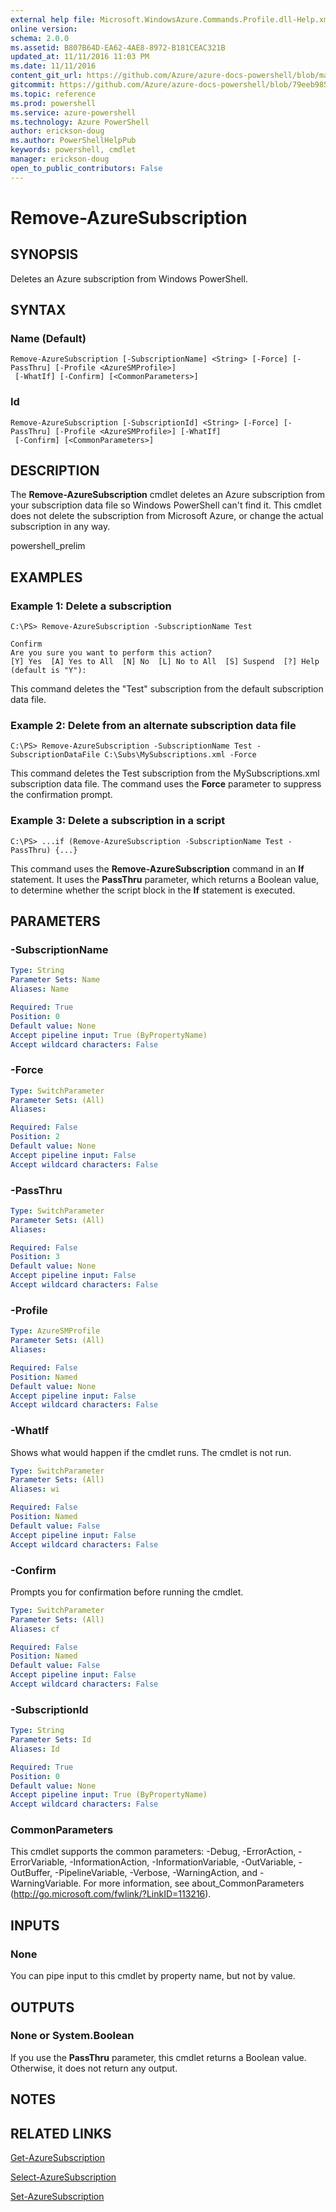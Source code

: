 ```yaml
---
external help file: Microsoft.WindowsAzure.Commands.Profile.dll-Help.xml
online version: 
schema: 2.0.0
ms.assetid: B807B64D-EA62-4AE8-8972-B181CEAC321B
updated_at: 11/11/2016 11:03 PM
ms.date: 11/11/2016
content_git_url: https://github.com/Azure/azure-docs-powershell/blob/master/azureps-cmdlets-docs/ServiceManagement/Azure.Profile/v1.6.1/Remove-AzureSubscription.md
gitcommit: https://github.com/Azure/azure-docs-powershell/blob/79eeb985ea480979357fb4695832a0c3d29a48bf/azureps-cmdlets-docs/ServiceManagement/Azure.Profile/v1.6.1/Remove-AzureSubscription.md
ms.topic: reference
ms.prod: powershell
ms.service: azure-powershell
ms.technology: Azure PowerShell
author: erickson-doug
ms.author: PowerShellHelpPub
keywords: powershell, cmdlet
manager: erickson-doug
open_to_public_contributors: False
---
```


# Remove-AzureSubscription

## SYNOPSIS
Deletes an Azure subscription from Windows PowerShell.

## SYNTAX

### Name (Default)
```
Remove-AzureSubscription [-SubscriptionName] <String> [-Force] [-PassThru] [-Profile <AzureSMProfile>]
 [-WhatIf] [-Confirm] [<CommonParameters>]
```

### Id
```
Remove-AzureSubscription [-SubscriptionId] <String> [-Force] [-PassThru] [-Profile <AzureSMProfile>] [-WhatIf]
 [-Confirm] [<CommonParameters>]
```

## DESCRIPTION
The **Remove-AzureSubscription** cmdlet deletes an Azure subscription from your subscription data file so Windows PowerShell can't find it.
This cmdlet does not delete the subscription from Microsoft Azure, or change the actual subscription in any way.

powershell_prelim

## EXAMPLES

### Example 1: Delete a subscription
```
C:\PS> Remove-AzureSubscription -SubscriptionName Test

Confirm
Are you sure you want to perform this action?
[Y] Yes  [A] Yes to All  [N] No  [L] No to All  [S] Suspend  [?] Help (default is "Y"):
```

This command deletes the "Test" subscription from the default subscription data file.

### Example 2: Delete from an alternate subscription data file
```
C:\PS> Remove-AzureSubscription -SubscriptionName Test -SubscriptionDataFile C:\Subs\MySubscriptions.xml -Force
```

This command deletes the Test subscription from the MySubscriptions.xml subscription data file.
The command uses the **Force** parameter to suppress the confirmation prompt.

### Example 3: Delete a subscription in a script
```
C:\PS> ...if (Remove-AzureSubscription -SubscriptionName Test -PassThru) {...}
```

This command uses the **Remove-AzureSubscription** command in an **If** statement.
It uses the **PassThru** parameter, which returns a Boolean value, to determine whether the script block in the **If** statement is executed.

## PARAMETERS

### -SubscriptionName

```yaml
Type: String
Parameter Sets: Name
Aliases: Name

Required: True
Position: 0
Default value: None
Accept pipeline input: True (ByPropertyName)
Accept wildcard characters: False
```

### -Force

```yaml
Type: SwitchParameter
Parameter Sets: (All)
Aliases: 

Required: False
Position: 2
Default value: None
Accept pipeline input: False
Accept wildcard characters: False
```

### -PassThru

```yaml
Type: SwitchParameter
Parameter Sets: (All)
Aliases: 

Required: False
Position: 3
Default value: None
Accept pipeline input: False
Accept wildcard characters: False
```

### -Profile

```yaml
Type: AzureSMProfile
Parameter Sets: (All)
Aliases: 

Required: False
Position: Named
Default value: None
Accept pipeline input: False
Accept wildcard characters: False
```

### -WhatIf
Shows what would happen if the cmdlet runs.
The cmdlet is not run.

```yaml
Type: SwitchParameter
Parameter Sets: (All)
Aliases: wi

Required: False
Position: Named
Default value: False
Accept pipeline input: False
Accept wildcard characters: False
```

### -Confirm
Prompts you for confirmation before running the cmdlet.

```yaml
Type: SwitchParameter
Parameter Sets: (All)
Aliases: cf

Required: False
Position: Named
Default value: False
Accept pipeline input: False
Accept wildcard characters: False
```

### -SubscriptionId

```yaml
Type: String
Parameter Sets: Id
Aliases: Id

Required: True
Position: 0
Default value: None
Accept pipeline input: True (ByPropertyName)
Accept wildcard characters: False
```

### CommonParameters
This cmdlet supports the common parameters: -Debug, -ErrorAction, -ErrorVariable, -InformationAction, -InformationVariable, -OutVariable, -OutBuffer, -PipelineVariable, -Verbose, -WarningAction, and -WarningVariable. For more information, see about_CommonParameters (http://go.microsoft.com/fwlink/?LinkID=113216).

## INPUTS

### None
You can pipe input to this cmdlet by property name, but not by value.

## OUTPUTS

### None or System.Boolean
If you use the **PassThru** parameter, this cmdlet returns a Boolean value.
Otherwise, it does not return any output.

## NOTES

## RELATED LINKS

[Get-AzureSubscription](xref:ServiceManagement/Azure.Profile/v1.6.1/Get-AzureSubscription.md)

[Select-AzureSubscription](xref:ServiceManagement/Azure.Profile/v1.6.1/Select-AzureSubscription.md)

[Set-AzureSubscription](xref:ServiceManagement/Azure.Profile/v1.6.1/Set-AzureSubscription.md)


